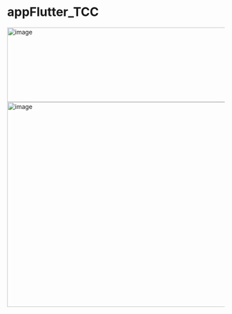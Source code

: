# appFlutter_TCC

<img width="567" height="173" alt="image" src="https://github.com/user-attachments/assets/e6d7ed70-8cf1-4064-85c4-0fb862b01130" />

<img width="667" height="475" alt="image" src="https://github.com/user-attachments/assets/e95bf8c9-5375-4930-88ad-199e2fe3f25b" />
